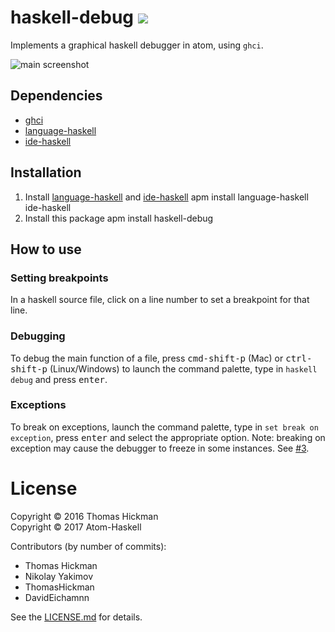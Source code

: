 # haskell-debug ![](https://david-dm.org/atom-haskell/haskell-debug.svg)
Implements a graphical haskell debugger in atom, using `ghci`.

![main screenshot](https://cloud.githubusercontent.com/assets/6304200/18360164/cce580e8-75f4-11e6-9945-279fc55dabcc.png)

## Dependencies

- [ghci](https://www.haskell.org/downloads)
- [language-haskell](https://atom.io/packages/language-haskell)
- [ide-haskell](https://atom.io/packages/ide-haskell)

## Installation

1. Install [language-haskell](https://atom.io/packages/language-haskell) and [ide-haskell](https://atom.io/packages/ide-haskell)
    apm install language-haskell ide-haskell
2. Install this package
    apm install haskell-debug

## How to use
### Setting breakpoints

In a haskell source file, click on a line number to set a breakpoint for that line.

### Debugging

To debug the main function of a file, press <kbd>cmd-shift-p</kbd> (Mac) or <kbd>ctrl-shift-p</kbd> (Linux/Windows) to launch the  command palette, type in `haskell debug` and press <kbd>enter</kbd>.

### Exceptions

To break on exceptions, launch the command palette, type in `set break on exception`, press <kbd>enter</kbd> and select the appropriate option. Note: breaking on exception may cause the debugger to freeze in some instances. See [#3](https://github.com/ThomasHickman/haskell-debug/issues/3]).

# License

Copyright © 2016 Thomas Hickman \
Copyright © 2017 Atom-Haskell

Contributors (by number of commits):

<!-- BEGIN CONTRIBUTORS LIST -->
* Thomas Hickman
* Nikolay Yakimov
* ThomasHickman
* DavidEichamnn

<!-- END CONTRIBUTORS LIST -->

See the [LICENSE.md][LICENSE] for details.

[LICENSE]: https://github.com/atom-haskell/haskell-debug/blob/master/LICENSE.md
